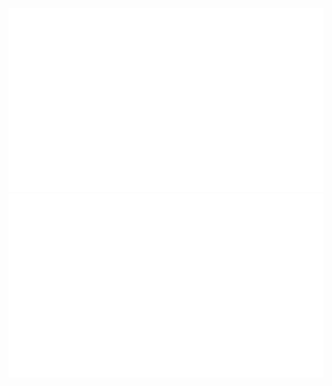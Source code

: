 
![](https://raw.githubusercontent.com/mgrova/github-stats-transparent/output/generated/overview.svg)
![](https://raw.githubusercontent.com/mgrova/github-stats-transparent/output/generated/languages.svg)

<!--
**mgrova/mgrova** is a ✨ _special_ ✨ repository because its `README.md` (this file) appears on your GitHub profile.

Here are some ideas to get you started:

- 🔭 I’m currently working on ...
- 🌱 I’m currently learning ...
- 👯 I’m looking to collaborate on ...
- 🤔 I’m looking for help with ...
- 💬 Ask me about ...
- 📫 How to reach me: ...
- 😄 Pronouns: ...
- ⚡ Fun fact: ...
-->
